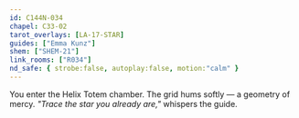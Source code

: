 ```yaml
---
id: C144N-034
chapel: C33-02
tarot_overlays: [LA-17-STAR]
guides: ["Emma Kunz"]
shem: ["SHEM-21"]
link_rooms: ["R034"]
nd_safe: { strobe:false, autoplay:false, motion:"calm" }
---
```


You enter the Helix Totem chamber. The grid hums softly — a geometry of mercy.
*"Trace the star you already are,"* whispers the guide.
